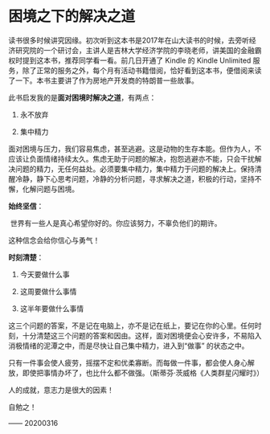 # 困境之下的解决之道

读书很多时候讲究因缘。初次听到这本书是2017年在山大读书的时候，去旁听经济研究院的一个研讨会，主讲人是吉林大学经济学院的李晓老师，讲美国的金融霸权时提到这本书，推荐同学看一看。前几日开通了 Kindle 的 Kindle Unlimited 服务，除了正常的服务之外，每个月有活动书籍借阅，恰好看到这本书，便借阅来读了一下。本书主要讲了作为房地产开发商的特朗普一些故事。

此书启发我的是**面对困境时解决之道**，有两点：

1. 永不放弃

2. 集中精力

面对困境与压力，我们容易焦虑，甚至逃避。这是动物的生存本能。但作为人，不应该让负面情绪持续太久。焦虑无助于问题的解决，抱怨逃避亦不能，只会干扰解决问题的精力，无任何益处。必须要集中精力，集中精力于问题的解决上。保持清醒冷静，静下心思考问题，冷静的分析问题，寻求解决之道，积极的行动，坚持不懈，化解问题与困境。

**始终坚信**：

​		世界有一些人是真心希望你好的。你应该努力，不辜负他们的期许。

这种信念会给你信心与勇气！

**时刻清楚**：

1. 今天要做什么事

2. 这周要做什么事情

3. 这半年要做什么事情

这三个问题的答案，不是记在电脑上，亦不是记在纸上，要记在你的心里。任何时刻，十分清楚这三个问题的答案和因由。这样，面对困境便会心安许多，不易陷入消极情绪的泥潭之中，而是尽快让自己集中精力，进入到“做事” 的状态之中。

只有一件事会使人疲劳，摇摆不定和优柔寡断。而每做一件事，都会使人身心解放，即使把事情办坏了，也比什么都不做强。（斯蒂芬·茨威格《人类群星闪耀时》）

人的成就，意志力是很大的因素！

自勉之！

—— 20200316